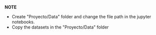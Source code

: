 **NOTE**

* Create "Proyecto/Data" folder and change the file path in the jupyter notebooks. 
* Copy the datasets in the "Proyecto/Data" folder
